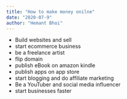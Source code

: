 ```yaml
---
title: "How to make money onilne"
date: "2020-07-9"
author: "Hemant Bhoi"
---
```


- Build websites and sell
- start ecommerce business
- be a freelance artist
- flip domain
- publish eBook on amazon kindle
- publish apps on app store
- start blogging and do affiliate marketing
- Be a YouTuber and social media influencer
- start businesses faster
